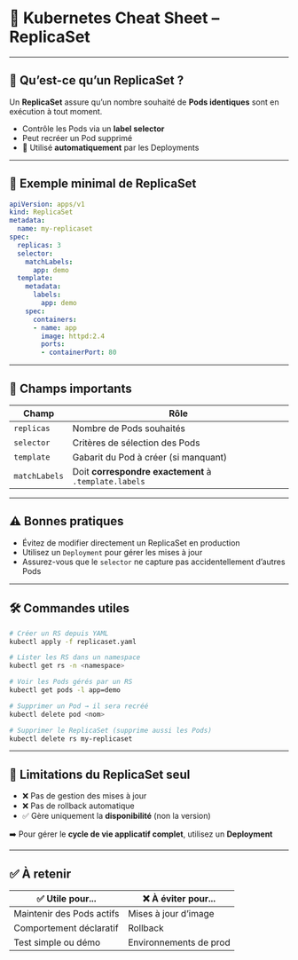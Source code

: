 
# 📄 Kubernetes Cheat Sheet – ReplicaSet

---

## 🧠 Qu’est-ce qu’un ReplicaSet ?

Un **ReplicaSet** assure qu’un nombre souhaité de **Pods identiques** sont en exécution à tout moment.

- Contrôle les Pods via un **label selector**
- Peut recréer un Pod supprimé
- 📌 Utilisé **automatiquement** par les Deployments

---

## 🧩 Exemple minimal de ReplicaSet

```yaml
apiVersion: apps/v1
kind: ReplicaSet
metadata:
  name: my-replicaset
spec:
  replicas: 3
  selector:
    matchLabels:
      app: demo
  template:
    metadata:
      labels:
        app: demo
    spec:
      containers:
      - name: app
        image: httpd:2.4
        ports:
        - containerPort: 80
```

---

## 📘 Champs importants

| Champ         | Rôle                                                 |
|---------------|------------------------------------------------------|
| `replicas`    | Nombre de Pods souhaités                             |
| `selector`    | Critères de sélection des Pods                       |
| `template`    | Gabarit du Pod à créer (si manquant)                 |
| `matchLabels` | Doit **correspondre exactement** à `.template.labels`|

---

## ⚠️ Bonnes pratiques

- Évitez de modifier directement un ReplicaSet en production
- Utilisez un `Deployment` pour gérer les mises à jour
- Assurez-vous que le `selector` ne capture pas accidentellement d’autres Pods

---

## 🛠️ Commandes utiles

```bash
# Créer un RS depuis YAML
kubectl apply -f replicaset.yaml

# Lister les RS dans un namespace
kubectl get rs -n <namespace>

# Voir les Pods gérés par un RS
kubectl get pods -l app=demo

# Supprimer un Pod → il sera recréé
kubectl delete pod <nom>

# Supprimer le ReplicaSet (supprime aussi les Pods)
kubectl delete rs my-replicaset
```

---

## 🧠 Limitations du ReplicaSet seul

- ❌ Pas de gestion des mises à jour
- ❌ Pas de rollback automatique
- ✅ Gère uniquement la **disponibilité** (non la version)

➡️ Pour gérer le **cycle de vie applicatif complet**, utilisez un **Deployment**

---

## ✅ À retenir

| ✅ Utile pour...         | ❌ À éviter pour...           |
|--------------------------|------------------------------|
| Maintenir des Pods actifs| Mises à jour d’image         |
| Comportement déclaratif  | Rollback                     |
| Test simple ou démo      | Environnements de prod       |

```

